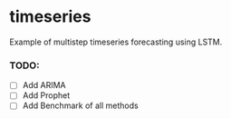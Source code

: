 # timeseries

Example of multistep timeseries forecasting using LSTM.

### TODO:

- [ ] Add ARIMA
- [ ] Add Prophet
- [ ] Add Benchmark of all methods
